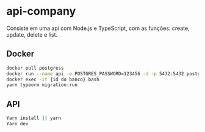 # api-company

Consiste em uma api com Node.js e TypeScript, com as funções: create, update, delete e list.

## Docker 

```bash
docker pull postgress
docker run --name api -e POSTGRES_PASSWORD=123456 -d -p 5432:5432 postgres
docker exec -it {id do banco} bash
yarn typeorm migration:run
```

## API

```bash
Yarn install || yarn
Yarn dev
```
